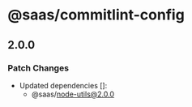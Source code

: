 # @saas/commitlint-config

## 2.0.0

### Patch Changes

- Updated dependencies []:
  - @saas/node-utils@2.0.0
